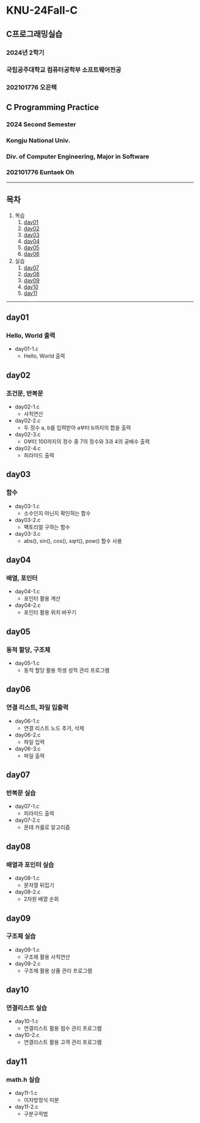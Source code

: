 # KNU-24Fall-C
## C프로그래밍실습
### 2024년 2학기
### 국립공주대학교 컴퓨터공학부 소프트웨어전공
### 202101776 오은택
## C Programming Practice
### 2024 Second Semester
### Kongju National Univ.
### Div. of Computer Engineering, Major in Software
### 202101776 Euntaek Oh
* * *
## 목차
1. 복습
   1. [day01](#day01)
   2. [day02](#day02)
   3. [day03](#day03)
   4. [day04](#day04)
   5. [day05](#day05)
   6. [day06](#day06)
2. 실습
   1. [day07](#day07)
   2. [day08](#day08)
   3. [day09](#day09)
   4. [day10](#day10)
   5. [day11](#day11)

* * *
## day01
### Hello, World 출력

* day01-1.c
  * Hello, World 출력

## day02
### 조건문, 반복문
* day02-1.c
  * 사칙연산 
* day02-2.c
  * 두 정수 a, b를 입력받아 a부터 b까지의 합을 출력
* day02-3.c
  * 0부터 100까지의 정수 중 7의 정수와 3과 4의 공배수 출력
* day02-4.c
  * 피라미드 출력

## day03
### 함수
* day03-1.c
  * 소수인지 아닌지 확인하는 함수
* day03-2.c
  * 팩토리얼 구하는 함수
* day03-3.c
  * abs(), sin(), cos(), sqrt(), pow() 함수 사용

## day04
### 배열, 포인터
* day04-1.c
  * 포인터 활용 계산
* day04-2.c
  * 포인터 활용 위치 바꾸기

## day05
### 동적 할당, 구조체
* day05-1.c
  * 동적 할당 활용 학생 성적 관리 프로그램

## day06
### 연결 리스트, 파일 입출력
* day06-1.c
  * 연결 리스트 노드 추가, 삭제
* day06-2.c
  * 파일 입력
* day06-3.c
  * 파일 출력

## day07
### 반복문 실습
* day07-1.c
  * 피라미드 출력
* day07-2.c
  * 몬테 카를로 알고리즘

## day08
### 배열과 포인터 실습
* day08-1.c
  * 문자열 뒤집기
* day08-2.c
  * 2차원 배열 순회

## day09
### 구조체 실습
* day09-1.c
  * 구조체 활용 사칙연산
* day09-2.c
  * 구조체 활용 상품 관리 프로그램
 
## day10
### 연결리스트 실습
* day10-1.c
  * 연결리스트 활용 점수 관리 프로그램
* day10-2.c
  * 연결리스트 활용 고객 관리 프로그램

## day11
### math.h 실습
* day11-1.c
  * 이차방정식 미분
* day11-2.c
  * 구분구적법